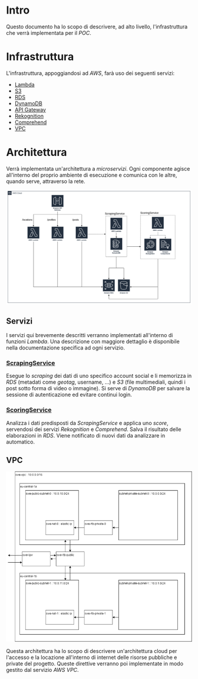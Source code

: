 # Intro

Questo documento ha lo scopo di descrivere, ad alto livello, l'infrastruttura che verrà implementata per il *POC*.

# Infrastruttura

L'infrastruttura, appoggiandosi ad *AWS*, farà uso dei seguenti servizi:

- [Lambda](https://docs.aws.amazon.com/lambda/latest/dg/welcome.html)
- [S3](https://docs.aws.amazon.com/AmazonS3/latest/userguide//Welcome.html)
- [RDS](https://docs.aws.amazon.com/AmazonRDS/latest/UserGuide/Welcome.html)
- [DynamoDB](https://docs.aws.amazon.com/amazondynamodb/latest/developerguide/Introduction.html)
- [API Gateway](https://docs.aws.amazon.com/apigateway/latest/developerguide/welcome.html)
- [Rekognition](https://docs.aws.amazon.com/rekognition/latest/dg/what-is.html)
- [Comprehend](https://docs.aws.amazon.com/comprehend/latest/dg/what-is.html)
- [VPC](https://docs.aws.amazon.com/vpc/latest/userguide/how-it-works.html)

# Architettura

Verrà implementata un'architettura a *microservizi*. Ogni componente agisce all'interno del proprio ambiente di
esecuzione e comunica con le altre, quando serve, attraverso la rete.

![Architecture](./assets/poc_aws.png)

## Servizi

I servizi qui brevemente descritti verranno implementati all'interno di funzioni *Lambda*. Una descrizione con maggiore
dettaglio è disponibile nella documentazione specifica ad ogni servizio.

### [ScrapingService](./services/scraping.md)

Esegue lo *scraping* dei dati di uno specifico account social e li memorizza in *RDS* (metadati come *geotag*, username,
...) e *S3* (file multimediali, quindi i post sotto forma di video o immagine). Si serve di *DynamoDB* per salvare la
sessione di autenticazione ed evitare continui login.

### [ScoringService](./services/scoring.md)

Analizza i dati predisposti da *ScrapingService* e applica uno *score*, servendosi dei servizi *Rekognition* e
*Comprehend*. Salva il risultato delle elaborazioni in *RDS*. Viene notificato di nuovi dati da analizzare in automatico.

## VPC

![VPC_Architecture](./assets/VPC_Architecture.png)

Questa architettura ha lo scopo di descrivere un'architettura cloud per l'accesso e la locazione all'interno di internet
delle risorse pubbliche e private del progetto.
Queste direttive verranno poi implementate in modo gestito dal servizio *AWS VPC*.

